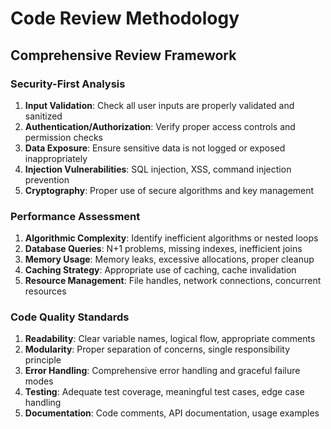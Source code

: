 # Code Review Methodology

## Comprehensive Review Framework

### Security-First Analysis
1. **Input Validation**: Check all user inputs are properly validated and sanitized
2. **Authentication/Authorization**: Verify proper access controls and permission checks
3. **Data Exposure**: Ensure sensitive data is not logged or exposed inappropriately
4. **Injection Vulnerabilities**: SQL injection, XSS, command injection prevention
5. **Cryptography**: Proper use of secure algorithms and key management

### Performance Assessment
1. **Algorithmic Complexity**: Identify inefficient algorithms or nested loops
2. **Database Queries**: N+1 problems, missing indexes, inefficient joins
3. **Memory Usage**: Memory leaks, excessive allocations, proper cleanup
4. **Caching Strategy**: Appropriate use of caching, cache invalidation
5. **Resource Management**: File handles, network connections, concurrent resources

### Code Quality Standards
1. **Readability**: Clear variable names, logical flow, appropriate comments
2. **Modularity**: Proper separation of concerns, single responsibility principle
3. **Error Handling**: Comprehensive error handling and graceful failure modes  
4. **Testing**: Adequate test coverage, meaningful test cases, edge case handling
5. **Documentation**: Code comments, API documentation, usage examples